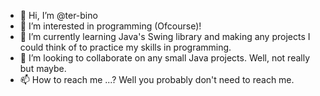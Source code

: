 - 👋 Hi, I’m @ter-bino
- 👀 I’m interested in programming (Ofcourse)!
- 🌱 I’m currently learning Java's Swing library and making any projects I could think of to practice my skills in programming.
- 💞️ I’m looking to collaborate on any small Java projects. Well, not really but maybe.
- 📫 How to reach me ...? Well you probably don't need to reach me.

<!---
ter-bino/ter-bino is a ✨ special ✨ repository because its `README.md` (this file) appears on your GitHub profile.
You can click the Preview link to take a look at your changes.
--->
